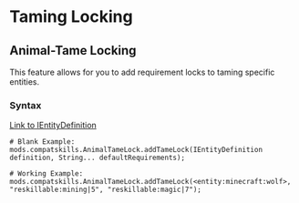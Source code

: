 # Taming Locking

## Animal-Tame Locking
This feature allows for you to add requirement locks to taming specific entities.

### Syntax
[Link to IEntityDefinition](/Vanilla/Entities/IEntityDefinition)

```
# Blank Example:
mods.compatskills.AnimalTameLock.addTameLock(IEntityDefinition definition, String... defaultRequirements);

# Working Example:
mods.compatskills.AnimalTameLock.addTameLock(<entity:minecraft:wolf>, "reskillable:mining|5", "reskillable:magic|7");
```